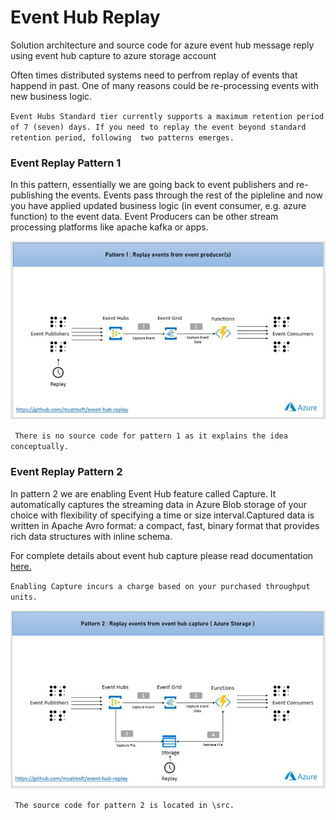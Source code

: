 # Event Hub Replay
Solution architecture and source code for azure event hub message reply using event hub capture to azure storage account

Often times distributed systems need to perfrom replay of events that happend in past. One of many reasons could be re-processing events with new business logic.

`Event Hubs Standard tier currently supports a maximum retention period of 7 (seven) days. If you need to replay the event beyond standard retention period, following  two patterns emerges.`

### Event Replay Pattern 1 

In this pattern, essentially we are going back to event publishers and re-publishing the events. Events pass through the rest of the pipleline and now you have applied updated business logic (in event consumer, e.g. azure function) to the event data. Event Producers can be other stream processing platforms like apache kafka or apps.

![alt text](https://raw.githubusercontent.com/msatmsft/event-hub-replay/master/img/replay_pattern1.JPG)

` There is no source code for pattern 1 as it explains the idea conceptually.`

### Event Replay Pattern 2

In pattern 2 we are enabling Event Hub feature called Capture. It automatically captures the streaming data in Azure Blob storage of your choice with flexibility of specifying a time or size interval.Captured data is written in Apache Avro format: a compact, fast, binary format that provides rich data structures with inline schema.

For complete details about event hub capture please read documentation [here.](https://docs.microsoft.com/en-us/azure/event-hubs/event-hubs-capture-overview)

`Enabling Capture incurs a charge based on your purchased throughput units.`

![alt text](https://raw.githubusercontent.com/msatmsft/event-hub-replay/master/img/replay_pattern2.JPG)

` The source code for pattern 2 is located in \src.`
